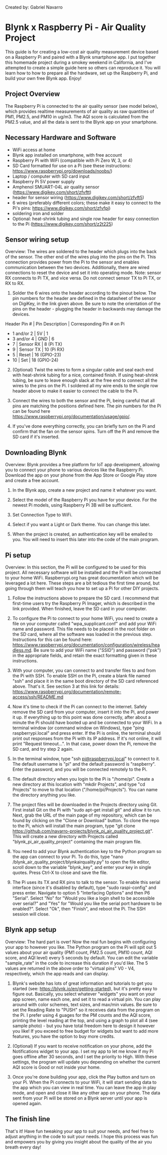 Created by: Gabriel Navarro

# Blynk x Raspberry Pi - Air Quality Project
This guide is for creating a low-cost air quality measurement device based on a Raspberry Pi and paired with a Blynk smartphone app. I put together this homemade project during a smokey weekend in California, and I've attempted to create a simple guide here so others can reproduce it. You will learn how to how to prepare all the hardware, set up the Raspberry Pi, and build your own free Blynk app. Enjoy!

## Project Overview
The Raspberry Pi is connected to the air quality sensor (see model below), which provides realtime measurements of air quality as raw quantities of PM1, PM2.5, and PM10 in ug/m3. The AQI score is calculated from the PM2.5 value, and all the data is sent to the Blynk app on your smartphone. 

## Necessary Hardware and Software
- WiFi access at home
- Blynk app installed on smartphone, with free account 
- Raspberry Pi with WiFi (compatible with Pi Zero W, 3, or 4)
- SD Card formatted for use on a Pi (see these instructions: https://www.raspberrypi.org/downloads/noobs/)
- Laptop / computer with SD card input
- Raspberry Pi 5V power supply
- Amphenol SMUART-04L air quality sensor (https://www.digikey.com/short/zfvftt)
- header for sensor wiring (https://www.digikey.com/short/zfvft5)
- 6 wires (preferably different colors; these make it easy to connect to the Pi's pins: https://www.digikey.com/short/zfvfpj)
- soldering iron and solder
- Optional: heat-shrink tubing and single row header for easy connection to the Pi (https://www.digikey.com/short/z2t225)

## Sensor wiring setup
Overview: 
The wires are soldered to the header which plugs into the back of the sensor. The other end of the wires plug into the pins on the Pi. This connection provides power from the Pi to the sensor and enables communication between the two devices. Additionally, there are wired connections to reset the device and set it into operating mode. Note: sensor RX connects to Pi TX, and vice versa. Do not connect sensor TX to Pi TX, or RX to RX.

1. Solder the 6 wires onto the header according to the pinout below. The pin numbers for the header are defined in the datasheet of the sensor on DigiKey, in the link given above. Be sure to note the orientation of the pins on the header - plugging the header in backwards may damage the devices.

Header Pin #  | Pin Description | Corresponding Pin # on Pi
- 1 and/or 2    | 5V              | 1                       
- 3 and/or 4    | GND             | 6                       
- 7             | Sensor RX       | 8 (Pi TX)               
- 9             | Sensor TX       | 10 (Pi RX)              
- 5             | Reset           | 16 (GPIO-23)            
- 10            | Set             | 18 (GPIO-24)            

2. (Optional) Twist the wires to form a singular cable and seal each end with heat-shrink tubing for a nice, contained finish. If using heat-shrink tubing, be sure to leave enough slack at the free end to connect all the wires to the pins on the Pi. I soldered all my wire ends to the single row header above to make it easier to connect the cable to the Pi.

3. Connect the wires to both the sensor and the Pi, being careful that all pins are matching the positions defined here. The pin numbers for the Pi can be found here https://www.raspberrypi.org/documentation/usage/gpio/. 

4. If you've done everything correctly, you can briefly turn on the Pi and confirm that the fan on the sensor spins. Turn off the Pi and remove the SD card if it's inserted.

## Downloading Blynk
Overview:
Blynk provides a free platform for IoT app development, allowing you to connect your phone to various devices like the Raspberry Pi. Download the app on your phone from the App Store or Google Play store and create a free account.

1. In the Blynk app, create a new project and name it whatever you want.

2. Select the model of the Raspberry Pi you have for your device. For the newest Pi models, using Raspberry Pi 3B will be sufficient.

3. Set Connection Type to WiFi.

4. Select if you want a Light or Dark theme. You can change this later.

5. When the project is created, an authentication key will be emailed to you. You will need to insert this later into the code of the main program.

## Pi setup
Overview:
In this section, the Pi will be configured to be used for this project. All necessary software will be installed and the Pi will be connected to your home WiFi. Raspberrypi.org has great documentation which will be leveraged a lot here. These steps are a bit tedious the first time around, but going through them will teach you how to set up a Pi for other DIY projects.

1. Follow the instructions above to prepare the SD card. I recommend that first-time users try the Raspberry Pi Imager, which is described in the link provided. When finished, leave the SD card in your computer.

2. To configure the Pi to connect to your home WiFi, you need to create a file on your computer called "wpa_supplicant.conf" and add your WiFi name and password. This file needs to be placed in the root folder on the SD card, where all the software was loaded in the previous step. Instructions for this can be found here: https://www.raspberrypi.org/documentation/configuration/wireless/headless.md. Be sure to add your WiFi name ("SSID") and password ("psk") in the appropriate fields, and retain the exact formatting given in these instructions. 

3. With your computer, you can connect to and transfer files to and from the Pi with SSH. To enable SSH on the Pi, create a blank file named "ssh" and place it in the same boot directory of the SD card referenced above. That's it. See section 3 at this link for details: https://www.raspberrypi.org/documentation/remote-access/ssh/README.md

4. Now it's time to check if the Pi can connect to the internet. Safely remove the SD card from your computer, insert it into the Pi, and power it up. If everything up to this point was done correctly, after about a minute the Pi should have booted up and be connected to your WiFi. In a terminal window (or command window on Windows), type "ping raspberrypi.local" and press enter. If the Pi is online, the terminal should print out responses from the Pi with its IP address. If it's not online, it will print "Request timeout...". In that case, power down the Pi, remove the SD card, and try step 2 again.

5. In the terminal window, type "ssh pi@raspberrypi.local" to connect to it. The default username is "pi" and the default password is "raspberry". Enter the password, and you will be connected remotely to the Pi.

6. The default directory when you login to the Pi is "/home/pi". Create a new directory at this location with "mkdir Projects", and type "cd Projects" to move to that location ("/home/pi/Projects"). You can name the directory anything you like.

7. The project files will be downloaded in the Projects directory using Git. First install Git on the Pi with "sudo apt-get install git" and allow it to run. Next, grab the URL of the main page of my repository, which can be found by clicking on the "Clone or Download" button. To clone the repo to the Pi, which will install the main program, type "git clone https://github.com/navarro-projects/blynk_pi_air_quality_project.git". This will create a new directory with Projects called "blynk_pi_air_quality_project" containing the main program file.

8. You need to add your Blynk authentication key to the Python program so the app can connect to your Pi. To do this, type "nano /blynk_air_quality_project/blynkairquality.py" to open the file editor, scroll down to the variable "blynk_key", and enter your key in single quotes. Press Ctrl-X to close and save the file.

9. The Pi uses its TX and RX pins to talk to the sensor. To enable this serial interface (since it's disabled by default), type "sudo raspi-config" and press enter. Navigate to option 5 "Interfacing Options" and then P6 "Serial". Select "No" for "Would you like a login shell to be accessible over serial?" and "Yes" for "Would you like the serial port hardware to be enabled?". Select "Ok", then "Finish", and reboot the Pi. The SSH session will close. 

## Blynk app setup
Overview:
The hard part is over! Now the real fun begins with configuring your app to however you like. The Python program on the Pi will spit out 5 values about your air quality (PM1 count, PM2.5 count, PM10 count, AQI score, and AQI level) every 5 seconds by default. You can edit the variable "sample_rate" in the code to increase this duration if you'd like. The 5 values are returned in the above order to "virtual pins" V0 - V4, respectively, which the app reads and can display. 

1. Blynk's website has lots of great information and tutorials to get you started (see: https://blynk.io/en/getting-started), but it's pretty easy to figure out. Basically, you select whatever "widgets" you want on your app screen, name each one, and set it to read a virtual pin. You can play around with color schemes, text sizes, and max/min values. Be sure to set the Reading Rate to "PUSH" so it receives data from the program on the Pi. I prefer using 4 guages for the PM counts and the AQI score, printing the level reading at the top, and using a graph to plot all 4 (see sample photo) - but you have total freedom here to design it however you like! If you exceed to free budget for widgets but want to add more features, you have the option to buy more credits.

2. (Optional) If you want to receive notification on your phone, add the Notifications widget to your app. I set my app to let me know if my Pi goes offline after 30 seconds, and I set the priority to High. With these settings, the program will update you depending on whether the current AQI score is Good or not inside your home.

3. Once you're done building your app, click the Play button and turn on your Pi. When the Pi connects to your WiFi, it will start sending data to the app which you can view in real time. You can leave the app in play mode, and open and close it like any other app on your phone. The data sent from your Pi will be stored on a Blynk server until your app is opened again.

## The finish line
That's it! Have fun tweaking your app to suit your needs, and feel free to adjust anything in the code to suit your needs. I hope this process was fun and empowers you by giving you insight about the quality of the air you breath every day!
